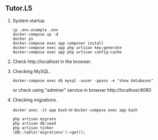 ## Tutor.L5

1. System startup.

    ```
    cp .env.example .env
    docker-compose up -d
    docker ps
    docker-compose exec app composer install
    docker-compose exec app php artisan key:generate
    docker-compose exec app php artisan config:cache
    ```

2. Check http://localhost in the browser.

3. Checking MySQL.

    ```
    docker-compose exec db mysql -uuser -ppass -e "show databases"
    ```
    or check using "adminer" service in browser http://localhost:8080

4. Checking migrations.
    
    `docker exec -it app bash` or `docker-compose exec app bash` 

    ```
    php artisan migrate
    php artisan db:seed
    php artisan tinker
    \DB::table('migrations')->get();
    ```
